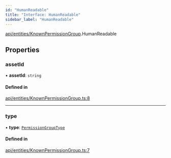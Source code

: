 ```yaml
---
id: "HumanReadable"
title: "Interface: HumanReadable"
sidebar_label: "HumanReadable"
---
```


[api/entities/KnownPermissionGroup](../../../../../modules/API/Entities/KnownPermissionGroup/KnownPermissionGroup.md).HumanReadable

## Properties

### assetId

• **assetId**: `string`

#### Defined in

[api/entities/KnownPermissionGroup.ts:8](https://github.com/PolymeshAssociation/polymesh-sdk/blob/995f17653/src/api/entities/KnownPermissionGroup.ts#L8)

___

### type

• **type**: [`PermissionGroupType`](../../../../../enums/API/Entities/Types/PermissionGroupType/PermissionGroupType.md)

#### Defined in

[api/entities/KnownPermissionGroup.ts:7](https://github.com/PolymeshAssociation/polymesh-sdk/blob/995f17653/src/api/entities/KnownPermissionGroup.ts#L7)
